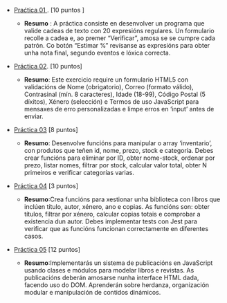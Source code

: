 


* [Praćtica 01 ](./001-expre-regulares/01-enunciado.md). [10 puntos ]
  * **Resumo** :  A práctica consiste en desenvolver un programa que valide cadeas de texto con 20 expresións regulares. Un formulario recolle a cadea e, ao premer “Verificar”, amosa se se cumpre cada patrón. Co botón “Estimar %” revísanse as expresións para obter unha nota final, segundo eventos e lóxica correcta.

* [Práctica 02](./002-validacion/enunciado.md).  [10 puntos]
  * **Resumo**: Este exercicio require un formulario HTML5 con validacións de Nome (obrigatorio), Correo (formato válido), Contrasinal (mín. 8 caracteres), Idade (18-99), Código Postal (5 díxitos), Xénero (selección) e Termos de uso JavaScript para mensaxes de erro personalizadas e limpe erros en ‘input’ antes de enviar.

* [Práctica 03](./003-js-arrays-jest/enunciado.md)  [8 puntos]
  * **Resumo**: Desenvolve funcións para manipular o array ‘inventario’, con produtos que teñen id, nome, prezo, stock e categoría. Debes crear funcións para eliminar por ID, obter nome-stock, ordenar por prezo, listar nomes, filtrar por stock, calcular valor total, obter N primeiros e verificar categorías varias.


* [Práctica 04](./004-jest/enunciado.md) [3 puntos]
  * **Resumo**:Crea funcións para xestionar unha biblioteca con libros que inclúen título, autor, xénero, ano e copias. As funcións son: obter títulos, filtrar por xénero, calcular copias totais e comprobar a existencia dun autor. Debes implementar tests con Jest para verificar que as funcións funcionan correctamente en diferentes casos.

* [Práctica 05](./005-publicacions-modulo/enunciado.md) [12 puntos]
  *   **Resumo**:Implementarás un sistema de publicacións en JavaScript usando clases e módulos para modelar libros e revistas. As publicacións deberán amosarse nunha interface HTML dada, facendo uso do DOM. Aprenderán sobre herdanza, organización modular e manipulación de contidos dinámicos.




